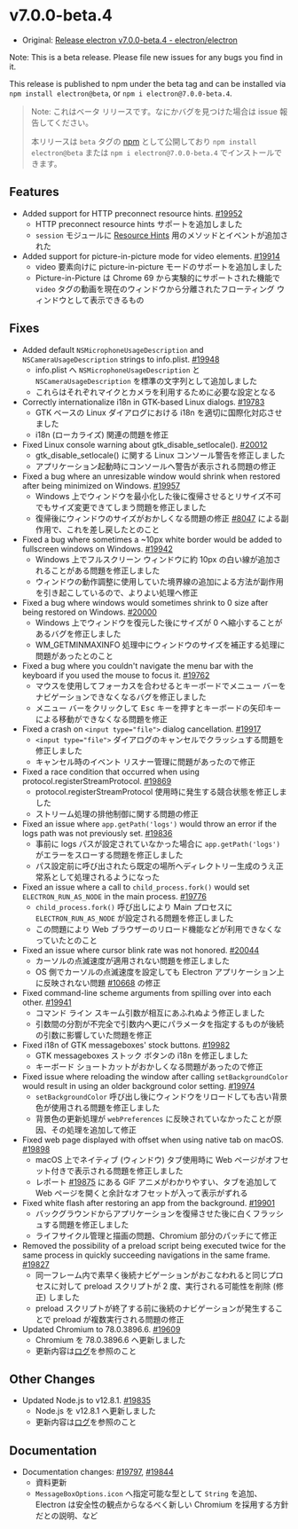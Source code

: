 # v7.0.0-beta.4

- Original: [Release electron v7.0.0-beta.4 - electron/electron](https://github.com/electron/electron/releases/tag/v7.0.0-beta.4)

Note: This is a beta release. Please file new issues for any bugs you find in it.

This release is published to npm under the beta tag and can be installed via `npm install electron@beta`, or `npm i electron@7.0.0-beta.4`.

> Note: これはベータ リリースです。なにかバグを見つけた場合は issue 報告してください。
>
> 本リリースは `beta` タグの [npm](https://www.npmjs.com/package/electron) として公開しており `npm install electron@beta` または `npm i electron@7.0.0-beta.4` でインストールできます。

## Features

- Added support for HTTP preconnect resource hints. [#19952](https://github.com/electron/electron/pull/19952)
  - HTTP preconnect resource hints サポートを追加しました
  - `session` モジュールに [Resource Hints](https://www.w3.org/TR/resource-hints/) 用のメソッドとイベントが追加された
- Added support for picture-in-picture mode for video elements. [#19914](https://github.com/electron/electron/pull/19914)
  - video 要素向けに picture-in-picture モードのサポートを追加しました
  - Picture-in-Picture は Chrome 69 から実験的にサポートされた機能で `video` タグの動画を現在のウィンドウから分離されたフローティング ウィンドウとして表示できるもの

## Fixes

- Added default `NSMicrophoneUsageDescription` and `NSCameraUsageDescription` strings to info.plist. [#19948](https://github.com/electron/electron/pull/19948)
  - info.plist へ `NSMicrophoneUsageDescription` と `NSCameraUsageDescription` を標準の文字列として追加しました
  - これらはそれぞれマイクとカメラを利用するために必要な設定となる
- Correctly internationalize i18n in GTK-based Linux dialogs. [#19783](https://github.com/electron/electron/pull/19783)
  - GTK ベースの Linux ダイアログにおける i18n を適切に国際化対応させました
  - i18n (ローカライズ) 関連の問題を修正
- Fixed Linux console warning about gtk_disable_setlocale(). [#20012](https://github.com/electron/electron/pull/20012)
  - gtk_disable_setlocale() に関する Linux コンソール警告を修正しました
  - アプリケーション起動時にコンソールへ警告が表示される問題の修正
- Fixed a bug where an unresizable window would shrink when restored after being minimized on Windows. [#19957](https://github.com/electron/electron/pull/19957)
  - Windows 上でウィンドウを最小化した後に復帰させるとリサイズ不可でもサイズ変更できてしまう問題を修正しました
  - 復帰後にウィンドウのサイズがおかしくなる問題の修正 [#8047](https://github.com/electron/electron/pull/8047) による副作用で、これを差し戻したとのこと
- Fixed a bug where sometimes a ~10px white border would be added to fullscreen windows on Windows. [#19942](https://github.com/electron/electron/pull/19942)
  - Windows 上でフルスクリーン ウィンドウに約 10px の白い線が追加されることがある問題を修正しました
  - ウィンドウの動作調整に使用していた境界線の追加による方法が副作用を引き起こしているので、よりよい処理へ修正
- Fixed a bug where windows would sometimes shrink to 0 size after being restored on Windows. [#20000](https://github.com/electron/electron/pull/20000)
  - Windows 上でウィンドウを復元した後にサイズが 0 へ縮小することがあるバグを修正しました
   - WM_GETMINMAXINFO 処理中にウィンドウのサイズを補正する処理に問題があったとのこと
- Fixed a bug where you couldn't navigate the menu bar with the keyboard if you used the mouse to focus it. [#19762](https://github.com/electron/electron/pull/19762)
  - マウスを使用してフォーカスを合わせるとキーボードでメニュー バーをナビゲーションできなくなるバグを修正しました
  - メニュー バーをクリックして <kbd>Esc</kbd> キーを押すとキーボードの矢印キーによる移動ができなくなる問題を修正
- Fixed a crash on `<input type="file">` dialog cancellation. [#19917](https://github.com/electron/electron/pull/19917)
  - `<input type="file">` ダイアログのキャンセルでクラッシュする問題を修正しました
  - キャンセル時のイベント リスナー管理に問題があったので修正
- Fixed a race condition that occurred when using protocol.registerStreamProtocol. [#19869](https://github.com/electron/electron/pull/19869)
  - protocol.registerStreamProtocol 使用時に発生する競合状態を修正しました
  - ストリーム処理の排他制御に関する問題の修正
- Fixed an issue where `app.getPath('logs')` would throw an error if the logs path was not previously set. [#19836](https://github.com/electron/electron/pull/19836)
  - 事前に logs パスが設定されていなかった場合に `app.getPath('logs')` がエラーをスローする問題を修正しました
  - パス設定前に呼び出されたら既定の場所へディレクトリー生成のうえ正常系として処理されるようになった
- Fixed an issue where a call to `child_process.fork()` would set `ELECTRON_RUN_AS_NODE` in the main process. [#19776](https://github.com/electron/electron/pull/19776)
  - `child_process.fork()` 呼び出しにより Main プロセスに `ELECTRON_RUN_AS_NODE` が設定される問題を修正しました
  - この問題により Web ブラウザーのリロード機能などが利用できなくなっていたとのこと
- Fixed an issue where cursor blink rate was not honored. [#20044](https://github.com/electron/electron/pull/20044)
  - カーソルの点滅速度が適用されない問題を修正しました
  - OS 側でカーソルの点滅速度を設定しても Electron アプリケーション上に反映されない問題 [#10668](https://github.com/electron/electron/issues/10668) の修正
- Fixed command-line scheme arguments from spilling over into each other. [#19941](https://github.com/electron/electron/pull/19941)
  - コマンド ライン スキーム引数が相互にあふれぬよう修正しました
  - 引数間の分割が不完全で引数内へ更にパラメータを指定するものが後続の引数に影響していた問題を修正
- Fixed i18n of GTK messageboxes' stock buttons. [#19982](https://github.com/electron/electron/pull/19982)
  - GTK messageboxes ストック ボタンの i18n を修正しました
  - キーボード ショートカットがおかしくなる問題があったので修正
- Fixed issue where reloading the window after calling `setBackgroundColor` would result in using an older background color setting. [#19974](https://github.com/electron/electron/pull/19974)
  - `setBackgroundColor` 呼び出し後にウィンドウをリロードしても古い背景色が使用される問題を修正しました
  - 背景色の更新処理が `webPreferences` に反映されていなかったことが原因、その処理を追加して修正
- Fixed web page displayed with offset when using native tab on macOS. [#19898](https://github.com/electron/electron/pull/19898)
  - macOS 上でネイティブ (ウィンドウ) タブ使用時に Web ページがオフセット付きで表示される問題を修正しました
  - レポート [#19875](https://github.com/electron/electron/issues/19875) にある GIF アニメがわかりやすい、タブを追加して Web ページを開くと余計なオフセットが入って表示がずれる
- Fixed white flash after restoring an app from the background. [#19901](https://github.com/electron/electron/pull/19901)
  - バックグラウンドからアプリケーションを復帰させた後に白くフラッシュする問題を修正しました
  - ライフサイクル管理と描画の問題、Chromium 部分のパッチにて修正
- Removed the possibility of a preload script being executed twice for the same process in quickly succeeding navigations in the same frame. [#19827](https://github.com/electron/electron/pull/19827)
  - 同一フレーム内で素早く後続ナビゲーションがおこなわれると同じプロセスに対して preload スクリプトが 2 度、実行される可能性を削除 (修正) しました
  - preload スクリプトが終了する前に後続のナビゲーションが発生することで preload が複数実行される問題の修正
- Updated Chromium to 78.0.3896.6. [#19609](https://github.com/electron/electron/pull/19609)
  - Chromium を 78.0.3896.6 へ更新しました
  - 更新内容は[ログ](https://chromium.googlesource.com/chromium/src/+log/78.0.3866.0..78.0.3896.6?n=10000&pretty=fuller)を参照のこと

## Other Changes

- Updated Node.js to v12.8.1. [#19835](https://github.com/electron/electron/pull/19835)
  - Node.js を v12.8.1 へ更新しました
  - 更新内容は[ログ](https://github.com/nodejs/node/compare/v12.8.0...v12.8.1)を参照のこと

## Documentation

- Documentation changes: [#19797](https://github.com/electron/electron/pull/19797), [#19844](https://github.com/electron/electron/pull/19844)
  - 資料更新
  - `MessageBoxOptions.icon` へ指定可能な型として `String` を追加、Electron は安全性の観点からなるべく新しい Chromium を採用する方針だとの説明、など

